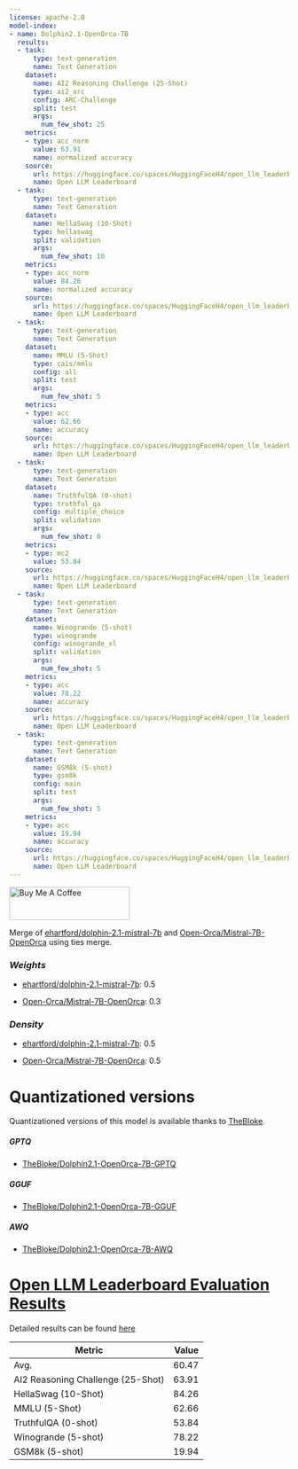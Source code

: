 ```yaml
---
license: apache-2.0
model-index:
- name: Dolphin2.1-OpenOrca-7B
  results:
  - task:
      type: text-generation
      name: Text Generation
    dataset:
      name: AI2 Reasoning Challenge (25-Shot)
      type: ai2_arc
      config: ARC-Challenge
      split: test
      args:
        num_few_shot: 25
    metrics:
    - type: acc_norm
      value: 63.91
      name: normalized accuracy
    source:
      url: https://huggingface.co/spaces/HuggingFaceH4/open_llm_leaderboard?query=Weyaxi/Dolphin2.1-OpenOrca-7B
      name: Open LLM Leaderboard
  - task:
      type: text-generation
      name: Text Generation
    dataset:
      name: HellaSwag (10-Shot)
      type: hellaswag
      split: validation
      args:
        num_few_shot: 10
    metrics:
    - type: acc_norm
      value: 84.26
      name: normalized accuracy
    source:
      url: https://huggingface.co/spaces/HuggingFaceH4/open_llm_leaderboard?query=Weyaxi/Dolphin2.1-OpenOrca-7B
      name: Open LLM Leaderboard
  - task:
      type: text-generation
      name: Text Generation
    dataset:
      name: MMLU (5-Shot)
      type: cais/mmlu
      config: all
      split: test
      args:
        num_few_shot: 5
    metrics:
    - type: acc
      value: 62.66
      name: accuracy
    source:
      url: https://huggingface.co/spaces/HuggingFaceH4/open_llm_leaderboard?query=Weyaxi/Dolphin2.1-OpenOrca-7B
      name: Open LLM Leaderboard
  - task:
      type: text-generation
      name: Text Generation
    dataset:
      name: TruthfulQA (0-shot)
      type: truthful_qa
      config: multiple_choice
      split: validation
      args:
        num_few_shot: 0
    metrics:
    - type: mc2
      value: 53.84
    source:
      url: https://huggingface.co/spaces/HuggingFaceH4/open_llm_leaderboard?query=Weyaxi/Dolphin2.1-OpenOrca-7B
      name: Open LLM Leaderboard
  - task:
      type: text-generation
      name: Text Generation
    dataset:
      name: Winogrande (5-shot)
      type: winogrande
      config: winogrande_xl
      split: validation
      args:
        num_few_shot: 5
    metrics:
    - type: acc
      value: 78.22
      name: accuracy
    source:
      url: https://huggingface.co/spaces/HuggingFaceH4/open_llm_leaderboard?query=Weyaxi/Dolphin2.1-OpenOrca-7B
      name: Open LLM Leaderboard
  - task:
      type: text-generation
      name: Text Generation
    dataset:
      name: GSM8k (5-shot)
      type: gsm8k
      config: main
      split: test
      args:
        num_few_shot: 5
    metrics:
    - type: acc
      value: 19.94
      name: accuracy
    source:
      url: https://huggingface.co/spaces/HuggingFaceH4/open_llm_leaderboard?query=Weyaxi/Dolphin2.1-OpenOrca-7B
      name: Open LLM Leaderboard
---
```


<a href="https://www.buymeacoffee.com/PulsarAI" target="_blank"><img src="https://cdn.buymeacoffee.com/buttons/v2/default-yellow.png" alt="Buy Me A Coffee" style="height: 60px !important;width: 217px !important;" ></a>

Merge of [ehartford/dolphin-2.1-mistral-7b](https://huggingface.co/ehartford/dolphin-2.1-mistral-7b) and [Open-Orca/Mistral-7B-OpenOrca](https://huggingface.co/Open-Orca/Mistral-7B-OpenOrca) using ties merge.

### *Weights*

- [ehartford/dolphin-2.1-mistral-7b](https://huggingface.co/ehartford/dolphin-2.1-mistral-7b): 0.5

- [Open-Orca/Mistral-7B-OpenOrca](https://huggingface.co/Open-Orca/Mistral-7B-OpenOrca): 0.3

### *Density*

- [ehartford/dolphin-2.1-mistral-7b](https://huggingface.co/ehartford/dolphin-2.1-mistral-7b): 0.5

- [Open-Orca/Mistral-7B-OpenOrca](https://huggingface.co/Open-Orca/Mistral-7B-OpenOrca): 0.5

# Quantizationed versions

Quantizationed versions of this model is available thanks to [TheBloke](https://hf.co/TheBloke).

##### GPTQ

- [TheBloke/Dolphin2.1-OpenOrca-7B-GPTQ](https://huggingface.co/TheBloke/Dolphin2.1-OpenOrca-7B-GPTQ)

##### GGUF

- [TheBloke/Dolphin2.1-OpenOrca-7B-GGUF](https://huggingface.co/TheBloke/Dolphin2.1-OpenOrca-7B-GGUF)

##### AWQ

- [TheBloke/Dolphin2.1-OpenOrca-7B-AWQ](https://huggingface.co/TheBloke/Dolphin2.1-OpenOrca-7B-AWQ)

# [Open LLM Leaderboard Evaluation Results](https://huggingface.co/spaces/HuggingFaceH4/open_llm_leaderboard)
Detailed results can be found [here](https://huggingface.co/datasets/open-llm-leaderboard/details_Weyaxi__Dolphin2.1-OpenOrca-7B)

|             Metric              |Value|
|---------------------------------|----:|
|Avg.                             |60.47|
|AI2 Reasoning Challenge (25-Shot)|63.91|
|HellaSwag (10-Shot)              |84.26|
|MMLU (5-Shot)                    |62.66|
|TruthfulQA (0-shot)              |53.84|
|Winogrande (5-shot)              |78.22|
|GSM8k (5-shot)                   |19.94|

